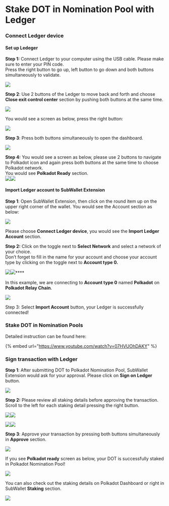 # Stake DOT in Nomination Pool with Ledger

### Connect Ledger device

#### Set up Ledeger

**Step 1:** Connect Ledger to your computer using the USB cable. Please make sure to enter your PIN code.\
Press the right button to go up, left button to go down and both buttons simultaneously to validate.

![](<../../../.gitbook/assets/Screenshot 2023-03-03 at 18.02.40.png>)

**Step 2**: Use 2 buttons of the Ledger to move back and forth and choose **Close exit control center** section by pushing both buttons at the same time.

![](<../../../.gitbook/assets/image (8).png>)

You would see a screen as below, press the right button:

![](<../../../.gitbook/assets/image (4).png>)

**Step 3**: Press both buttons simultaneously to open the dashboard.

![](<../../../.gitbook/assets/image (56).png>)

**Step 4:** You would see a screen as below, please use 2 buttons to navigate to Polkadot icon and again press both buttons at the same time to choose Polkadot network.\
You would see **Polkadot Ready** section.\
![](<../../../.gitbook/assets/image (2).png>)![](<../../../.gitbook/assets/image (27).png>)

#### Import Ledger account to SubWallet Extension

**Step 1**: Open SubWallet Extension, then click on the round item up on the upper right corner of the wallet. You would see the Account section as below:

![](<../../../.gitbook/assets/image (30).png>)

Please choose **Connect Ledger device**, you would see the **Import Ledger Account** section.

**Step 2:** Click on the toggle next to **Select Network** and select a network of your choice.\
Don’t forget to fill in the name for your account and choose your account type by clicking on the toggle next to **Account type 0.**

****![](<../../../.gitbook/assets/image (11).png>)****![](<../../../.gitbook/assets/image (7).png>)****

In this example, we are connecting to **Account type 0** named **Polkadot** on **Polkadot Relay Chain**.

![](<../../../.gitbook/assets/image (1).png>)

Step 3: Select **Import Account** button, your Ledger is successfully connected!

### Stake DOT in Nomination Pools

Detailed instruction can be found here:

{% embed url="https://www.youtube.com/watch?v=07HVUOhDAKY" %}

### Sign transaction with Ledger

**Step 1**: After submitting DOT to Polkadot Nomination Pool, SubWallet Extension would ask for your approval. Please click on **Sign on Ledger** button.

![](<../../../.gitbook/assets/image (15).png>)

**Step 2:** Please review all staking details before approving the transaction.\
Scroll to the left for each staking detail pressing the right button.

![](<../../../.gitbook/assets/image (14).png>)![](<../../../.gitbook/assets/image (13).png>)

![](<../../../.gitbook/assets/image (49).png>)![](<../../../.gitbook/assets/image (38).png>)

**Step 3**: Approve your transaction by pressing both buttons simultaneously in **Approve** section.

![](<../../../.gitbook/assets/image (6).png>)

If you see **Polkadot ready** screen as below, your DOT is successfully staked in Polkadot Nomination Pool!

![](../../../.gitbook/assets/image.png)

You can also check out the staking details on Polkadot Dashboard or right in SubWallet **Staking** section.

![](<../../../.gitbook/assets/image (22).png>)
